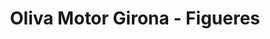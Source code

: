 ---
title: "Oliva Motor Girona - Figueres"
url: /figueres/oliva-motor-girona-figueres/
shop: Autohaus
---